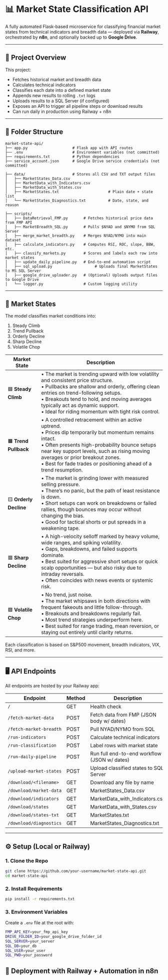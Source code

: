 # 📊 Market State Classification API

A fully automated Flask-based microservice for classifying financial market states from technical indicators and breadth data — deployed via **Railway**, orchestrated by **n8n**, and optionally backed up to **Google Drive**.

---

## 🚀 Project Overview

This project:
- Fetches historical market and breadth data
- Calculates technical indicators
- Classifies each date into a defined market state
- Appends new results to rolling `.txt` logs
- Uploads results to a SQL Server (if configured)
- Exposes an API to trigger all pipeline steps or download results
- Can run daily in production using Railway + n8n

---

## 📁 Folder Structure

```plaintext
market-state-api/
├── app.py                    # Flask app with API routes
├── .env                      # Environment variables (not committed)
├── requirements.txt          # Python dependencies
├── service_account.json      # Google Drive service credentials (not committed)

├── data/                     # Stores all CSV and TXT output files
│   ├── MarketStates_Data.csv
│   ├── MarketData_with_Indicators.csv
│   ├── MarketData_with_States.csv
│   ├── MarketStates.txt                      # Plain date + state list
│   └── MarketStates_Diagnostics.txt          # Date, state, and reason

├── scripts/
│   ├── DataRetrieval_FMP.py       # Fetches historical price data from FMP API
│   ├── MarketBreadth_SQL.py       # Pulls $NYAD and $NYMO from SQL Server
│   ├── merge_market_breadth.py    # Merges NYAD/NYMO into main dataset
│   ├── calculate_indicators.py    # Computes RSI, ROC, slope, BBW, etc.
│   ├── classify_markets.py        # Scores and labels each row into market states
│   ├── update_daily_pipeline.py   # End-to-end automation script
│   ├── sql_upload.py                   # Uploads final MarketStates to MS SQL Server
│   ├── google_drive_uploader.py   # (Optional) Uploads output files to Google Drive
│   └── logger.py                  # Custom logging utility
```

---

## 🧠 Market States

The model classifies market conditions into:

1. Steady Climb  
2. Trend Pullback  
3. Orderly Decline
4. Sharp Decline
5. Volatile Chop  

| Market State             | Description |
|--------------------------|-------------|
| 🟦 **Steady Climb**      | • The market is trending upward with low volatility and consistent price structure.<br>• Pullbacks are shallow and orderly, offering clean entries on trend-following setups.<br>• Breakouts tend to hold, and moving averages typically act as dynamic support.<br>• Ideal for riding momentum with tight risk control. |
| 🟧 **Trend Pullback**    | • A controlled retracement within an active uptrend.<br>• Prices dip temporarily but momentum remains intact.<br>• Often presents high-probability bounce setups near key support levels, such as rising moving averages or prior breakout zones.<br>• Best for fade trades or positioning ahead of a trend resumption. |
| 🟨 **Orderly Decline**   | • The market is grinding lower with measured selling pressure.<br>• There’s no panic, but the path of least resistance is down.<br>• Short setups can work on breakdowns or failed rallies, though bounces may occur without changing the bias.<br>• Good for tactical shorts or put spreads in a weakening tape. |
| 🟥 **Sharp Decline**     | • A high-velocity selloff marked by heavy volume, wide ranges, and spiking volatility.<br>• Gaps, breakdowns, and failed supports dominate.<br>• Best suited for aggressive short setups or quick scalp opportunities — but also risky due to intraday reversals.<br>• Often coincides with news events or systemic risk. |
| 🟪 **Volatile Chop**     | • No trend, just noise.<br>• The market whipsaws in both directions with frequent fakeouts and little follow-through.<br>• Breakouts and breakdowns regularly fail.<br>• Most trend strategies underperform here.<br>• Best suited for range trading, mean reversion, or staying out entirely until clarity returns. |


Each classification is based on S&P500 movement, breadth indicators, VIX, RSI, and more.

---

## 🖥️ API Endpoints

All endpoints are hosted by your Railway app: 

| Endpoint                | Method | Description                               |
| ----------------------- | ------ |-------------------------------------------|
| `/`                     | GET    | Health check                              |
| `/fetch-market-data`    | POST   | Fetch data from FMP (JSON body w/ dates)  |
| `/fetch-market-breadth` | POST   | Pull NYAD/NYMO from SQL                   |
| `/run-indicators`       | POST   | Calculate technical indicators            |
| `/run-classification`   | POST   | Label rows with market state              |
| `/run-daily-pipeline`   | POST   | Run full end-to-end workflow (JSON w/ dates) |
| `/upload-market-states` | POST   | Upload classified states to SQL Server    |
| `/download/<filename>`  | GET    | Download any file by name                 |
| `/download/market-data` | GET    | MarketStates_Data.csv                     |
| `/download/indicators`  | GET    | MarketData_with_Indicators.csv            |
| `/download/states`      | GET    | MarketData_with_States.csv                |
| `/download/states-txt`  | GET    | MarketStates.txt                          |
| `/download/diagnostics` | GET    | MarketStates_Diagnostics.txt              |

---

## ⚙️ Setup (Local or Railway)

### 1. Clone the Repo

```bash
git clone https://github.com/your-username/market-state-api.git
cd market-state-api
```

### 2. Install Requirements

```bash
pip install -r requirements.txt
```
### 3. Environment Variables

Create a ```.env``` file at the root with:
```bash
FMP_API_KEY=your_fmp_api_key
DRIVE_FOLDER_ID=your_google_drive_folder_id
SQL_SERVER=your_server
SQL_DB=your_db
SQL_USER=your_user
SQL_PWD=your_password

```

## 🔁 Deployment with Railway + Automation in n8n 



